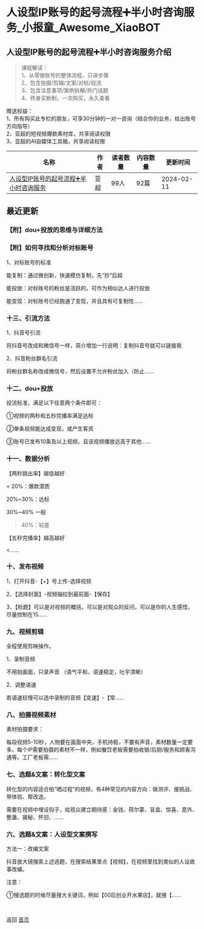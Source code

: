 # 人设型IP账号的起号流程➕半小时咨询服务_小报童_Awesome_XiaoBOT

## 人设型IP账号的起号流程➕半小时咨询服务介绍
> 课程解读：    
1、从零做账号的整体流程，只讲步骤    
2、包含拍摄/剪辑/文案/对标/投流    
3、包含注意事项/案例拆解/热门话题    
4、终身买断制，一次购买，永久查看    
    
赠送权益：    
1、所有购买此专栏的朋友，可享30分钟的一对一咨询（结合你的业务，给出账号方向指导）    
2、亚超的短视频爆款素材库，共享阅读权限    
3、亚超的AI自媒体工具箱，共享阅读权限  
  


|名称|作者|读者数量|内容数量|更新时间|
|---|---|---|---|---|
|[人设型IP账号的起号流程➕半小时咨询服务](https://xiaobot.net/p/read0808?refer=9c3f1c95-a052-465a-9902-f6d75080262a)|亚超|99人|92篇|2024-02-11|

## 最近更新
### 【附】dou+投放的思维与详细方法

### 【附】如何寻找和分析对标账号

1、对标账号的标准

能复制：通过微创新，快速模仿复制，先“抄”后超

能投放：对标账号的粉丝是活跃的，可作为相似达人进行投放

能变现：对标账号已经跑通了变现，并且具有可复制性......

### 十三、引流方法

1、抖音号引流

将抖音号改成和微信号一样，简介增加一行说明：复制抖音号就可以链接我

2、抖音粉丝群名引流

将粉丝群名称改成微信号，然后设置不允许粉丝加入（防止......

### 十二、dou+投放

投流标准，满足以下任意两个条件即可：

①视频的两秒和五秒完播率满足达标

②单条视频能达成变现，或产生客资

③账号已发布10条及以上视频，且该视频播放远高于其他......

### 十一、数据分析

【两秒跳出率】越低越好

< 20%：爆款潜质

20%~30%：达标

30%~40% 一般

>40%：较差

【五秒完播率】越高越好

<......

### 十、发布视频

1、打开抖音-【+】号上传-选择视频

2、【选择封面】-视频轴拉到最前面-【保存】

3、【标题】可以是对视频的概括，可以是对观众的反问，可以是你的人生感悟，尽量控制在15......

### 九、视频剪辑

全程使用剪映操作。

1、录制音频

不用拍画面，只录声音 （语气平和，语速稳定，吐宇清晰）

2、调整语速

若语速较慢可以选中录制的音频【变速】-【常......

### 八、拍摄视频素材

素材拍摄要求：

每段视频5-10秒，人物要在画面中央，手机持稳，不要有声音，素材数量一定要多。每个IP需要拍摄的素材不一样，例如餐饮老板需要拍收银/后厨/服务和顾客沟通等。工厂老板需......

### 七、选题&文案：转化型文案

转化型的内容适合拍“晒过程”的视频，有4种常见的内容方向：做测评、接挑战、带体验、帮改造。

需要在视频中埋设钩子，给观众建立期待感：金钱、荷尔蒙、盲盒、惊喜、意外、整蛊、揭秘、怀旧、......

### 六、选题&文案：人设型文案撰写

方法一：改编文案

抖音放大镜搜索上述选题，在搜索结果里点【视频】，在视频里找到类似的人设故事改编。

注意：

①搜选题的时候尽量搜大关键词，例如【00后创业开水果店】，就搜【......


<a href="https://github.com/Reno9527/awesome-xiaobot" style="color: white; text-decoration: none;">awesome-xiaobot</a>

返回 [首页](../README.md)
